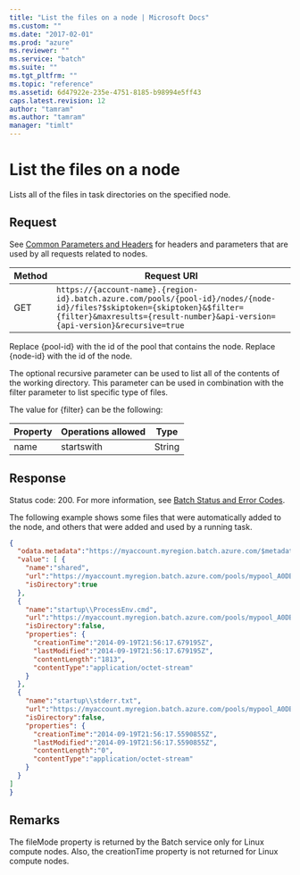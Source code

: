 ```yaml
---
title: "List the files on a node | Microsoft Docs"
ms.custom: ""
ms.date: "2017-02-01"
ms.prod: "azure"
ms.reviewer: ""
ms.service: "batch"
ms.suite: ""
ms.tgt_pltfrm: ""
ms.topic: "reference"
ms.assetid: 6d47922e-235e-4751-8185-b98994e5ff43
caps.latest.revision: 12
author: "tamram"
ms.author: "tamram"
manager: "timlt"
---
```

# List the files on a node
  Lists all of the files in task directories on the specified node.

## Request
 See [Common Parameters and Headers](../batchservice/common-parameters-and-headers.md) for headers and parameters that are used by all requests related to nodes.

|Method|Request URI|
|------------|-----------------|
|GET|`https://{account-name}.{region-id}.batch.azure.com/pools/{pool-id}/nodes/{node-id}/files?$skiptoken={skiptoken}&$filter={filter}&maxresults={result-number}&api-version={api-version}&recursive=true`|

 Replace {pool\-id} with the id of the pool that contains the node. Replace {node\-id} with the id of the node.

 The optional recursive parameter can be used to list all of the contents of the working directory. This parameter can be used in combination with the filter parameter to list specific type of files.

 The value for {filter} can be the following:

|Property|Operations allowed|Type|
|--------------|------------------------|----------|
|name|startswith|String|

## Response
 Status code: 200. For more information, see [Batch Status and Error Codes](../batchservice/batch-status-and-error-codes.md).

 The following example shows some files that were automatically added to the node, and others that were added and used by a running task.

```json
{
  "odata.metadata":"https://myaccount.myregion.batch.azure.com/$metadata#files",
  "value": [ {
    "name":"shared",
    "url":"https://myaccount.myregion.batch.azure.com/pools/mypool_A0DBA2F6-DB8E-49CC-A6FD-8E8845AE4E52/nodes/tvm-2167304207_2-20140919t215614z/files/shared",
    "isDirectory":true
  },
  {
    "name":"startup\\ProcessEnv.cmd",
    "url":"https://myaccount.myregion.batch.azure.com/pools/mypool_A0DBA2F6-DB8E-49CC-A6FD-8E8845AE4E52/nodes/tvm-2167304207_2-20140919t215614z/files/startup\\ProcessEnv.cmd",
    "isDirectory":false,
    "properties": {
      "creationTime":"2014-09-19T21:56:17.679195Z",
      "lastModified":"2014-09-19T21:56:17.679195Z",
      "contentLength":"1813",
      "contentType":"application/octet-stream"
    }
  },
  {
    "name":"startup\\stderr.txt",
    "url":"https://myaccount.myregion.batch.azure.com/pools/mypool_A0DBA2F6-DB8E-49CC-A6FD-8E8845AE4E52/nodes/tvm-2167304207_2-20140919t215614z/files/startup\\stderr.txt",
    "isDirectory":false,
    "properties": {
      "creationTime":"2014-09-19T21:56:17.5590855Z",
      "lastModified":"2014-09-19T21:56:17.5590855Z",
      "contentLength":"0",
      "contentType":"application/octet-stream"
    }
  }
]
}

```

## Remarks
 The fileMode property is returned by the Batch service only for Linux compute nodes. Also, the creationTime property is not returned for Linux compute nodes.

